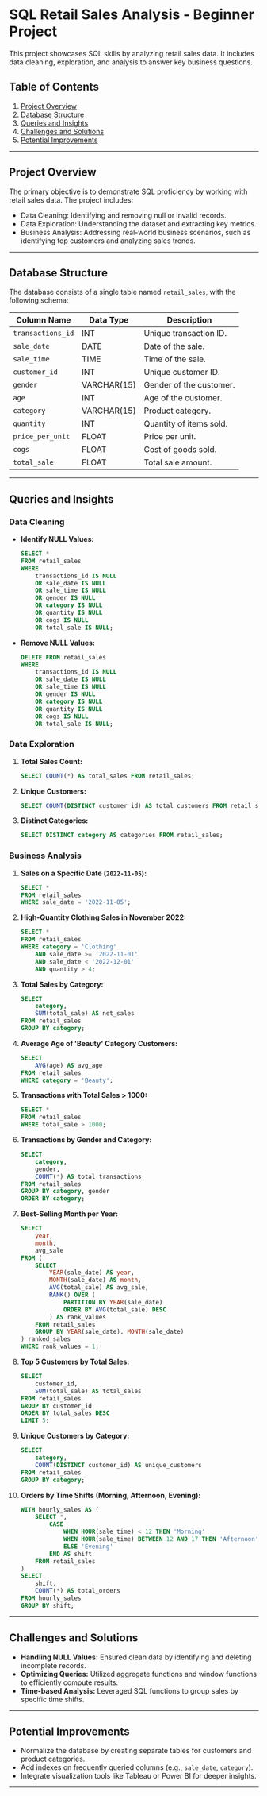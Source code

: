# SQL Retail Sales Analysis - Beginner Project

This project showcases SQL skills by analyzing retail sales data. It includes data cleaning, exploration, and analysis to answer key business questions.

## Table of Contents
1. [Project Overview](#project-overview)
2. [Database Structure](#database-structure)
3. [Queries and Insights](#queries-and-insights)
4. [Challenges and Solutions](#challenges-and-solutions)
5. [Potential Improvements](#potential-improvements)

---

## Project Overview
The primary objective is to demonstrate SQL proficiency by working with retail sales data. The project includes:
- Data Cleaning: Identifying and removing null or invalid records.
- Data Exploration: Understanding the dataset and extracting key metrics.
- Business Analysis: Addressing real-world business scenarios, such as identifying top customers and analyzing sales trends.

---

## Database Structure
The database consists of a single table named `retail_sales`, with the following schema:

| Column Name        | Data Type     | Description                              |
|--------------------|---------------|------------------------------------------|
| `transactions_id`  | INT           | Unique transaction ID.                   |
| `sale_date`        | DATE          | Date of the sale.                        |
| `sale_time`        | TIME          | Time of the sale.                        |
| `customer_id`      | INT           | Unique customer ID.                      |
| `gender`           | VARCHAR(15)   | Gender of the customer.                  |
| `age`              | INT           | Age of the customer.                     |
| `category`         | VARCHAR(15)   | Product category.                        |
| `quantity`         | INT           | Quantity of items sold.                  |
| `price_per_unit`   | FLOAT         | Price per unit.                          |
| `cogs`             | FLOAT         | Cost of goods sold.                      |
| `total_sale`       | FLOAT         | Total sale amount.                       |

---

## Queries and Insights

### Data Cleaning
- **Identify NULL Values:**
  ```sql
  SELECT *
  FROM retail_sales
  WHERE
      transactions_id IS NULL
      OR sale_date IS NULL
      OR sale_time IS NULL
      OR gender IS NULL
      OR category IS NULL
      OR quantity IS NULL
      OR cogs IS NULL
      OR total_sale IS NULL;
  ```

- **Remove NULL Values:**
  ```sql
  DELETE FROM retail_sales
  WHERE
      transactions_id IS NULL
      OR sale_date IS NULL
      OR sale_time IS NULL
      OR gender IS NULL
      OR category IS NULL
      OR quantity IS NULL
      OR cogs IS NULL
      OR total_sale IS NULL;
  ```

### Data Exploration
1. **Total Sales Count:**
   ```sql
   SELECT COUNT(*) AS total_sales FROM retail_sales;
   ```

2. **Unique Customers:**
   ```sql
   SELECT COUNT(DISTINCT customer_id) AS total_customers FROM retail_sales;
   ```

3. **Distinct Categories:**
   ```sql
   SELECT DISTINCT category AS categories FROM retail_sales;
   ```

### Business Analysis
1. **Sales on a Specific Date (`2022-11-05`):**
   ```sql
   SELECT *
   FROM retail_sales
   WHERE sale_date = '2022-11-05';
   ```

2. **High-Quantity Clothing Sales in November 2022:**
   ```sql
   SELECT *
   FROM retail_sales
   WHERE category = 'Clothing'
       AND sale_date >= '2022-11-01'
       AND sale_date < '2022-12-01'
       AND quantity > 4;
   ```

3. **Total Sales by Category:**
   ```sql
   SELECT
       category,
       SUM(total_sale) AS net_sales
   FROM retail_sales
   GROUP BY category;
   ```

4. **Average Age of 'Beauty' Category Customers:**
   ```sql
   SELECT
       AVG(age) AS avg_age
   FROM retail_sales
   WHERE category = 'Beauty';
   ```

5. **Transactions with Total Sales > 1000:**
   ```sql
   SELECT *
   FROM retail_sales
   WHERE total_sale > 1000;
   ```

6. **Transactions by Gender and Category:**
   ```sql
   SELECT
       category,
       gender,
       COUNT(*) AS total_transactions
   FROM retail_sales
   GROUP BY category, gender
   ORDER BY category;
   ```

7. **Best-Selling Month per Year:**
   ```sql
   SELECT
       year,
       month,
       avg_sale
   FROM (
       SELECT
           YEAR(sale_date) AS year,
           MONTH(sale_date) AS month,
           AVG(total_sale) AS avg_sale,
           RANK() OVER (
               PARTITION BY YEAR(sale_date)
               ORDER BY AVG(total_sale) DESC
           ) AS rank_values
       FROM retail_sales
       GROUP BY YEAR(sale_date), MONTH(sale_date)
   ) ranked_sales
   WHERE rank_values = 1;
   ```

8. **Top 5 Customers by Total Sales:**
   ```sql
   SELECT
       customer_id,
       SUM(total_sale) AS total_sales
   FROM retail_sales
   GROUP BY customer_id
   ORDER BY total_sales DESC
   LIMIT 5;
   ```

9. **Unique Customers by Category:**
   ```sql
   SELECT
       category,
       COUNT(DISTINCT customer_id) AS unique_customers
   FROM retail_sales
   GROUP BY category;
   ```

10. **Orders by Time Shifts (Morning, Afternoon, Evening):**
    ```sql
    WITH hourly_sales AS (
        SELECT *,
            CASE
                WHEN HOUR(sale_time) < 12 THEN 'Morning'
                WHEN HOUR(sale_time) BETWEEN 12 AND 17 THEN 'Afternoon'
                ELSE 'Evening'
            END AS shift
        FROM retail_sales
    )
    SELECT
        shift,
        COUNT(*) AS total_orders
    FROM hourly_sales
    GROUP BY shift;
    ```

---

## Challenges and Solutions
- **Handling NULL Values:** Ensured clean data by identifying and deleting incomplete records.
- **Optimizing Queries:** Utilized aggregate functions and window functions to efficiently compute results.
- **Time-based Analysis:** Leveraged SQL functions to group sales by specific time shifts.

---

## Potential Improvements
- Normalize the database by creating separate tables for customers and product categories.
- Add indexes on frequently queried columns (e.g., `sale_date`, `category`).
- Integrate visualization tools like Tableau or Power BI for deeper insights.

---


